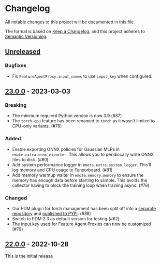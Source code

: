 # Changelog

All notable changes to this project will be documented in this file.

The format is based on [Keep a Changelog](https://keepachangelog.com/en/1.0.0/),
and this project adheres to [Semantic Versioning](https://semver.org/spec/v2.0.0.html).

## [Unreleased]

### Bugfixes

- Fix `FeatureAgentProxy.input_names` to use `input_key` when configured.

## [23.0.0] - 2023-03-03

### Breaking

* The minimum required Python version is now 3.9 (#87)
* The `torch-cpu` feature has been renamed to `torch` as it wasn't limited to CPU-only variants. (#76)

### Added

* Enable exporting ONNX policies for Gaussian MLPs in `emote.extra.onnx_exporter`. This allows you to peridiocally write ONNX files to disk. (#80)
* Add system performance logger in `emote.extra.system_logger`. This'll log memory and CPU usage to Tensorboard. (#81)
* Add memory warmup waiter in `emote.memory.memory` to ensure the memory has enough data before starting to sample. This avoids the collector having to block the training loop when training async. (#78)

### Changed

* Our PDM plugin for torch management has been split off into a [separate repository](https://github.com/EmbarkStudios/pdm-plugin-torch/) and [published to PYPI](https://pypi.org/project/pdm-plugin-torch/). (#88)
* Switch to PDM 2.3 as default version for testing (#62)
* The input key used for Feature Agent Proxies can now be customized (#79)

## [22.0.0] - 2022-10-28

This is the initial release

[Unreleased]: https://github.com/EmbarkStudios/emote/compare/v23.0.0...HEAD
[23.0.0]: https://github.com/EmbarkStudios/emote/releases/tag/v23.0.0
[22.0.0]: https://github.com/EmbarkStudios/emote/releases/tag/v22.0.0
